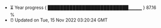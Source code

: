 - ⏳ Year progress { ██████████████████████████▁▁▁▁ } 87.16 %
- ⏰ Updated on Tue, 15 Nov 2022 03:20:24 GMT


